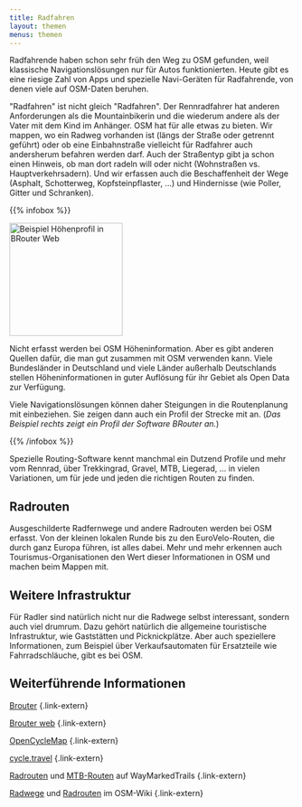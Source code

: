 ```yaml
---
title: Radfahren
layout: themen
menus: themen
---
```


Radfahrende haben schon sehr früh den Weg zu OSM gefunden, weil klassische
Navigationslösungen nur für Autos funktionierten. Heute gibt es eine riesige
Zahl von Apps und spezielle Navi-Geräten für Radfahrende, von denen viele auf
OSM-Daten beruhen.

"Radfahren" ist nicht gleich "Radfahren". Der Rennradfahrer hat anderen
Anforderungen als die Mountainbikerin und die wiederum andere als der Vater
mit dem Kind im Anhänger. OSM hat für alle etwas zu bieten. Wir mappen, wo ein
Radweg vorhanden ist (längs der Straße oder getrennt geführt) oder ob eine
Einbahnstraße vielleicht für Radfahrer auch andersherum befahren werden darf.
Auch der Straßentyp gibt ja schon einen Hinweis, ob man dort radeln will oder
nicht (Wohnstraßen vs. Hauptverkehrsadern). Und wir erfassen auch die
Beschaffenheit der Wege (Asphalt, Schotterweg, Kopfsteinpflaster, ...) und
Hindernisse (wie Poller, Gitter und Schranken).

{{% infobox %}}

<a class="float-right" href="höhenprofil-brouter-web.png"><img class="with-border" src="höhenprofil-brouter-web.png" alt="Beispiel Höhenprofil in BRouter Web" title="Beispiel Höhenprofil in BRouter Web" width="200"/></a>

Nicht erfasst werden bei OSM Höheninformation. Aber es gibt anderen Quellen
dafür, die man gut zusammen mit OSM verwenden kann. Viele Bundesländer in
Deutschland und viele Länder außerhalb Deutschlands stellen Höheninformationen
in guter Auflösung für ihr Gebiet als Open Data zur Verfügung.

Viele Navigationslösungen können daher Steigungen in die Routenplanung
mit einbeziehen. Sie zeigen dann auch ein Profil der Strecke mit an.
(*Das Beispiel rechts zeigt ein Profil der Software BRouter an.*)

{{% /infobox %}}

Spezielle Routing-Software kennt manchmal ein Dutzend Profile und mehr vom
Rennrad, über Trekkingrad, Gravel, MTB, Liegerad, ... in vielen Variationen, um
für jede und jeden die richtigen Routen zu finden.

## Radrouten

Ausgeschilderte Radfernwege und andere Radrouten werden bei OSM erfasst. Von
der kleinen lokalen Runde bis zu den EuroVelo-Routen, die durch ganz Europa
führen, ist alles dabei. Mehr und mehr erkennen auch Tourismus-Organisationen
den Wert dieser Informationen in OSM und machen beim Mappen mit.

## Weitere Infrastruktur

Für Radler sind natürlich nicht nur die Radwege selbst interessant, sondern
auch viel drumrum. Dazu gehört natürlich die allgemeine touristische
Infrastruktur, wie Gaststätten und Picknickplätze. Aber auch speziellere
Informationen, zum Beispiel über Verkaufsautomaten für Ersatzteile wie
Fahrradschläuche, gibt es bei OSM.

## Weiterführende Informationen

[Brouter](https://brouter.de/brouter/)
{.link-extern}

[Brouter web](https://bikerouter.de/?lng=de)
{.link-extern}

[OpenCycleMap](https://www.opencyclemap.org/)
{.link-extern}

[cycle.travel](https://cycle.travel/)
{.link-extern}

[Radrouten](https://cycling.waymarkedtrails.org/#?map=6.0/51.1075/10.9965)
und [MTB-Routen](https://mtb.waymarkedtrails.org/#?map=8.0/46.5641/8.2389)
auf WayMarkedTrails
{.link-extern}

[Radwege](https://wiki.openstreetmap.org/wiki/DE:Tag:highway=cycleway)
und [Radrouten](https://wiki.openstreetmap.org/wiki/DE:Tag:route=bicycle)
im OSM-Wiki
{.link-extern}

